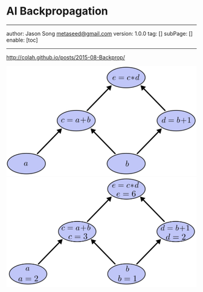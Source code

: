 # AI Backpropagation
---
author: Jason Song <metaseed@gmail.com>
version: 1.0.0
tag: []
subPage: []
enable: [toc]

---

http://colah.github.io/posts/2015-08-Backprop/

![](https://raw.githubusercontent.com/metasong/iam-data/master/documents/200/image/20230602T184704495Z-image.png)
![](https://raw.githubusercontent.com/metasong/iam-data/master/documents/200/image/20230602T184748118Z-image.png)